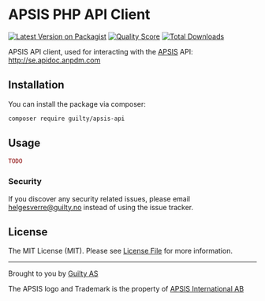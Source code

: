 # APSIS PHP API Client

[![Latest Version on Packagist](https://img.shields.io/packagist/v/guilty-as/apsis-api.svg?style=flat-square)](https://packagist.org/packages/guilty-as/apsis-api)
[![Quality Score](https://img.shields.io/scrutinizer/g/guilty-as/apsis-api.svg?style=flat-square)](https://scrutinizer-ci.com/g/guilty-as/apsis-api)
[![Total Downloads](https://img.shields.io/packagist/dt/guilty-as/apsis-api.svg?style=flat-square)](https://packagist.org/packages/guilty-as/apsis-api)


APSIS API client, used for interacting with the [APSIS](https://www.apsis.com/) API: http://se.apidoc.anpdm.com


## Installation

You can install the package via composer:

```bash
composer require guilty/apsis-api
```


## Usage

``` php
TODO
```


### Security

If you discover any security related issues, please email helgesverre@guilty.no instead of using the issue tracker.


## License

The MIT License (MIT). Please see [License File](LICENSE.md) for more information.

--- 

Brought to you by [Guilty AS](https://guilty.no)

The APSIS logo and Trademark is the property of [APSIS International AB](https://www.apsis.com/)